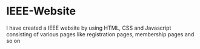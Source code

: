 # IEEE-Website
I have created a IEEE website by using HTML, CSS and Javascript consisting of various pages like registration pages, membership pages and so on
